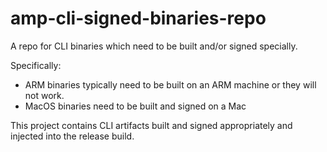 # amp-cli-signed-binaries-repo

A repo for CLI binaries which need to be built and/or signed specially.

Specifically:

* ARM binaries typically need to be built on an ARM machine or they will not work.
* MacOS binaries need to be built and signed on a Mac

This project contains CLI artifacts built and signed appropriately and injected into the release build.
